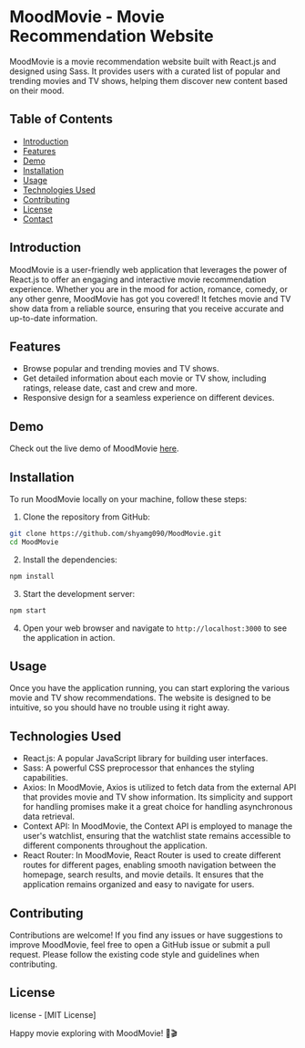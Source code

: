 # MoodMovie - Movie Recommendation Website

MoodMovie is a movie recommendation website built with React.js and designed using Sass. It provides users with a curated list of popular and trending movies and TV shows, helping them discover new content based on their mood.

## Table of Contents

- [Introduction](#introduction)
- [Features](#features)
- [Demo](#demo)
- [Installation](#installation)
- [Usage](#usage)
- [Technologies Used](#technologies-used)
- [Contributing](#contributing)
- [License](#license)
- [Contact](#contact)

## Introduction

MoodMovie is a user-friendly web application that leverages the power of React.js to offer an engaging and interactive movie recommendation experience. Whether you are in the mood for action, romance, comedy, or any other genre, MoodMovie has got you covered! It fetches movie and TV show data from a reliable source, ensuring that you receive accurate and up-to-date information.

## Features

- Browse popular and trending movies and TV shows.
- Get detailed information about each movie or TV show, including ratings, release date, cast and crew and more.
- Responsive design for a seamless experience on different devices.

## Demo

Check out the live demo of MoodMovie [here](https://moodmovie.netlify.app).

## Installation

To run MoodMovie locally on your machine, follow these steps:

1. Clone the repository from GitHub:

```bash
git clone https://github.com/shyamg090/MoodMovie.git
cd MoodMovie
```

2. Install the dependencies:

```bash
npm install
```

3. Start the development server:

```bash
npm start
```

4. Open your web browser and navigate to `http://localhost:3000` to see the application in action.

## Usage

Once you have the application running, you can start exploring the various movie and TV show recommendations. The website is designed to be intuitive, so you should have no trouble using it right away.

## Technologies Used

- React.js: A popular JavaScript library for building user interfaces.
- Sass: A powerful CSS preprocessor that enhances the styling capabilities.
- Axios: In MoodMovie, Axios is utilized to fetch data from the external API that provides movie and TV show information. Its simplicity and support for handling promises make it a great choice for handling asynchronous data retrieval.
- Context API: In MoodMovie, the Context API is employed to manage the user's watchlist, ensuring that the watchlist state remains accessible to different components throughout the application.
- React Router: In MoodMovie, React Router is used to create different routes for different pages, enabling smooth navigation between the homepage, search results, and movie details. It ensures that the application remains organized and easy to navigate for users.


## Contributing

Contributions are welcome! If you find any issues or have suggestions to improve MoodMovie, feel free to open a GitHub issue or submit a pull request. Please follow the existing code style and guidelines when contributing.

## License

 license - [MIT License]

Happy movie exploring with MoodMovie! 🍿🎬